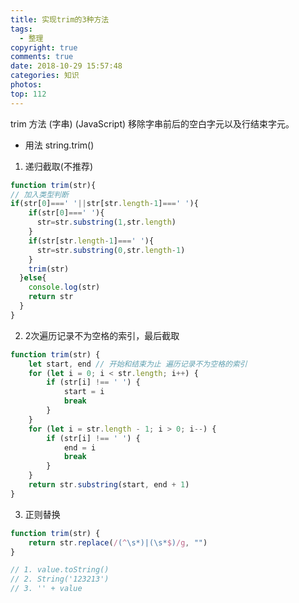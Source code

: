```yaml
---
title: 实现trim的3种方法
tags:
  - 整理
copyright: true
comments: true
date: 2018-10-29 15:57:48
categories: 知识
photos:
top: 112
---
```


trim 方法 (字串) (JavaScript) 移除字串前后的空白字元以及行结束字元。
- 用法
string.trim()

1. 递归截取(不推荐)
```javascript
function trim(str){
// 加入类型判断 
if(str[0]===' '||str[str.length-1]===' '){
    if(str[0]===' '){
      str=str.substring(1,str.length)
    }
    if(str[str.length-1]===' '){
      str=str.substring(0,str.length-1)
    }
    trim(str)
  }else{
    console.log(str)
    return str
  }
}
```

2. 2次遍历记录不为空格的索引，最后截取
```javascript
function trim(str) {
    let start, end // 开始和结束为止 遍历记录不为空格的索引
    for (let i = 0; i < str.length; i++) {
        if (str[i] !== ' ') {
            start = i
            break
        }
    }
    for (let i = str.length - 1; i > 0; i--) {
        if (str[i] !== ' ') {
            end = i
            break
        }
    }
    return str.substring(start, end + 1)
}
```

3. 正则替换
```javascript
function trim(str) {
    return str.replace(/(^\s*)|(\s*$)/g, "")
}

// 1. value.toString()
// 2. String('123213') 
// 3. '' + value
```